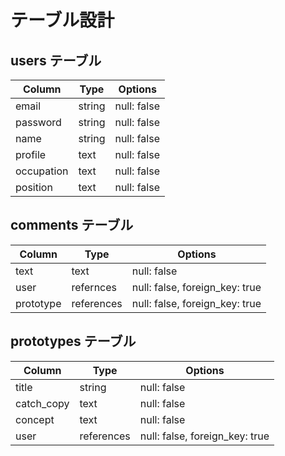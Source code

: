 # テーブル設計

## users テーブル

| Column    | Type   | Options     |
| --------  | ------ | ----------- |
| email     | string | null: false |
| password  | string | null: false |
| name      | string | null: false |
| profile   | text   | null: false |
| occupation| text   | null: false |
| position  | text   | null: false |
## comments テーブル

| Column    | Type       | Options     |
| ------    | ------     | ----------- |
| text      | text       | null: false |
| user      | refernces  | null: false, foreign_key: true |
| prototype | references | null: false, foreign_key: true |

## prototypes テーブル

| Column     | Type       | Options                        |
| ------     | ---------- | ------------------------------ |
| title      | string     | null: false |
| catch_copy | text       | null: false |
| concept    | text       | null: false |
| user       | references | null: false, foreign_key: true |

